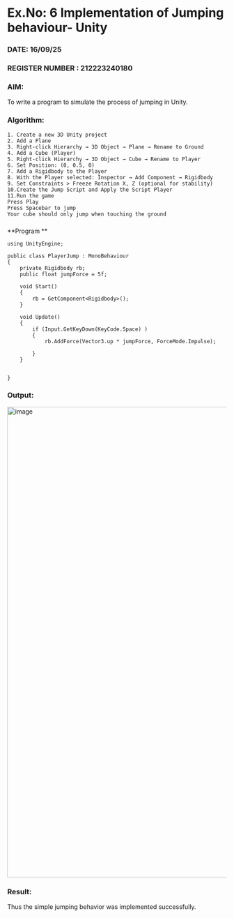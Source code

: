 # Ex.No: 6  Implementation of Jumping  behaviour- Unity
### DATE: 16/09/25                                                                           
### REGISTER NUMBER : 212223240180
### AIM: 
To write a program to simulate the process of jumping in Unity.
### Algorithm:
```
1. Create a new 3D Unity project
2. Add a Plane
3. Right-click Hierarchy → 3D Object → Plane → Rename to Ground
4. Add a Cube (Player)
5. Right-click Hierarchy → 3D Object → Cube → Rename to Player
6. Set Position: (0, 0.5, 0)
7. Add a Rigidbody to the Player
8. With the Player selected: Inspector → Add Component → Rigidbody
9. Set Constraints > Freeze Rotation X, Z (optional for stability)
10.Create the Jump Script and Apply the Script Player
11.Run the game
Press Play
Press Spacebar to jump
Your cube should only jump when touching the ground
```
###
**Program **
```
using UnityEngine;

public class PlayerJump : MonoBehaviour
{
    private Rigidbody rb;
    public float jumpForce = 5f;
    
    void Start()
    {
        rb = GetComponent<Rigidbody>();
    }

    void Update()
    {
        if (Input.GetKeyDown(KeyCode.Space) )
        {
            rb.AddForce(Vector3.up * jumpForce, ForceMode.Impulse);
            
        }
    }

   
}
```
### Output:
<img width="1918" height="1079" alt="image" src="https://github.com/user-attachments/assets/0e25db34-ec39-4144-8394-3176943628da" />









### Result:
Thus the simple jumping behavior was implemented successfully.
